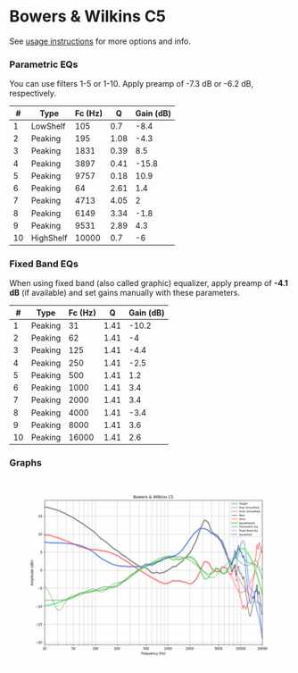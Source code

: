 # Bowers & Wilkins C5
See [usage instructions](https://github.com/jaakkopasanen/AutoEq#usage) for more options and info.

### Parametric EQs
You can use filters 1-5 or 1-10. Apply preamp of -7.3 dB or -6.2 dB, respectively.

|   # | Type      |   Fc (Hz) |    Q |   Gain (dB) |
|-----|-----------|-----------|------|-------------|
|   1 | LowShelf  |       105 | 0.7  |        -8.4 |
|   2 | Peaking   |       195 | 1.08 |        -4.3 |
|   3 | Peaking   |      1831 | 0.39 |         8.5 |
|   4 | Peaking   |      3897 | 0.41 |       -15.8 |
|   5 | Peaking   |      9757 | 0.18 |        10.9 |
|   6 | Peaking   |        64 | 2.61 |         1.4 |
|   7 | Peaking   |      4713 | 4.05 |         2   |
|   8 | Peaking   |      6149 | 3.34 |        -1.8 |
|   9 | Peaking   |      9531 | 2.89 |         4.3 |
|  10 | HighShelf |     10000 | 0.7  |        -6   |

### Fixed Band EQs
When using fixed band (also called graphic) equalizer, apply preamp of **-4.1 dB** (if available) and set gains manually with these parameters.

|   # | Type    |   Fc (Hz) |    Q |   Gain (dB) |
|-----|---------|-----------|------|-------------|
|   1 | Peaking |        31 | 1.41 |       -10.2 |
|   2 | Peaking |        62 | 1.41 |        -4   |
|   3 | Peaking |       125 | 1.41 |        -4.4 |
|   4 | Peaking |       250 | 1.41 |        -2.5 |
|   5 | Peaking |       500 | 1.41 |         1.2 |
|   6 | Peaking |      1000 | 1.41 |         3.4 |
|   7 | Peaking |      2000 | 1.41 |         3.4 |
|   8 | Peaking |      4000 | 1.41 |        -3.4 |
|   9 | Peaking |      8000 | 1.41 |         3.6 |
|  10 | Peaking |     16000 | 1.41 |         2.6 |

### Graphs
![](./Bowers%20&%20Wilkins%20C5.png)
